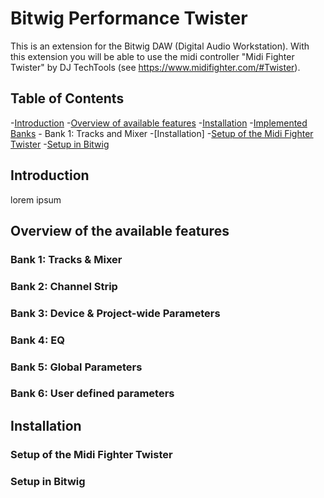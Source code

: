 # Bitwig Performance Twister <!-- omit in toc -->

This is an extension for the Bitwig DAW (Digital Audio Workstation). 
With this extension you will be able to use the midi controller 
"Midi Fighter Twister" by DJ TechTools (see https://www.midifighter.com/#Twister). 

## Table of Contents <!-- omit in toc -->

-[Introduction](#introduction)
-[Overview of available features](#features)
-[Installation](#installation)
-[Implemented Banks](#banks)
    - Bank 1: Tracks and Mixer
-[Installation]
    -[Setup of the Midi Fighter Twister](#mft-setup)
    -[Setup in Bitwig](#bitwig-setup)


## Introduction

lorem ipsum

## Overview of the available features

### Bank 1: Tracks & Mixer

### Bank 2: Channel Strip

### Bank 3: Device & Project-wide Parameters

### Bank 4: EQ

### Bank 5: Global Parameters

### Bank 6: User defined parameters

## Installation

### Setup of the Midi Fighter Twister

### Setup in Bitwig
